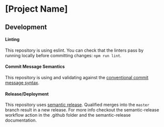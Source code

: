 # [Project Name]

## Development

#### Linting

This repository is using eslint. You can check that the linters pass by running locally before committing changes: `npm run lint`.

#### Commit Message Semantics

This repository is using and validating against the [conventional commit message syntax](https://www.conventionalcommits.org/en/v1.0.0/).

#### Release/Deployment

This repository uses [semantic release](https://github.com/semantic-release/semantic-release). Qualified merges into the `master` branch result in a new release. For more info checkout the semantic-release workflow action in the .github folder and the semantic-release documentation.
